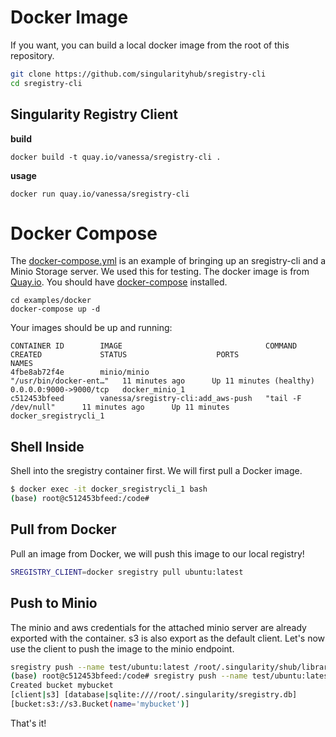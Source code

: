 # Docker Image

If you want, you can build a local docker image from the root of this repository.

```bash
git clone https://github.com/singularityhub/sregistry-cli
cd sregistry-cli
```

## Singularity Registry Client

**build**

```
docker build -t quay.io/vanessa/sregistry-cli .
```

**usage**

```
docker run quay.io/vanessa/sregistry-cli
```

# Docker Compose

The [docker-compose.yml](docker-compose.yml) is an example of bringing up
an sregistry-cli and a Minio Storage server. We used this for testing. The docker 
image is from [Quay.io](https://quay.io/organization/vanessa?tab=tags).
You should have [docker-compose](https://docs.docker.com/compose/install/) installed.

```
cd examples/docker
docker-compose up -d
```

Your images should be up and running:

```
CONTAINER ID        IMAGE                                COMMAND                  CREATED             STATUS                    PORTS                    NAMES
4fbe8ab72f4e        minio/minio                          "/usr/bin/docker-ent…"   11 minutes ago      Up 11 minutes (healthy)   0.0.0.0:9000->9000/tcp   docker_minio_1
c512453bfeed        vanessa/sregistry-cli:add_aws-push   "tail -F /dev/null"      11 minutes ago      Up 11 minutes                                      docker_sregistrycli_1
```

## Shell Inside

Shell into the sregistry container first. We will first pull a Docker image.

```bash
$ docker exec -it docker_sregistrycli_1 bash
(base) root@c512453bfeed:/code# 
```


## Pull from Docker

Pull an image from Docker, we will push this image to our local registry!

```bash
SREGISTRY_CLIENT=docker sregistry pull ubuntu:latest

```

## Push to Minio

The minio and aws credentials for the attached minio server are already exported
with the container. s3 is also export as the default client. Let's now use the client 
to push the image to the minio endpoint.

```bash
sregistry push --name test/ubuntu:latest /root/.singularity/shub/library-ubuntu-latest-latest.simg
(base) root@c512453bfeed:/code# sregistry push --name test/ubuntu:latest /root/.singularity/shub/library-ubuntu-latest-latest.simg
Created bucket mybucket
[client|s3] [database|sqlite:////root/.singularity/sregistry.db]
[bucket:s3://s3.Bucket(name='mybucket')]
```

That's it!
